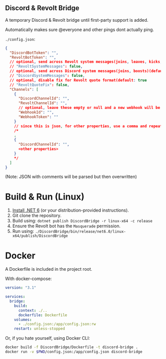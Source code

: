 ## Discord & Revolt Bridge
A temporary Discord & Revolt bridge until first-party support is added.

Automatically makes sure @everyone and other pings dont actually ping.

`./config.json`:
```json
{
  "DiscordBotToken": "",
  "RevoltBotToken": "",
  // optional, send across Revolt system messages(joins, leaves, kicks, bans, etc.)(default: true)
  // "RevoltSystemMessages": false,
  // optional, send across Discord system messages(joins, boosts)(default: true)
  // "DiscordSystemMessages": false,
  // optional, disable fix for Revolt quote format(default: true
  // "RevoltQuoteFix": false,
  "Channels": [
    {
      "DiscordChannelId": "",
      "RevoltChannelId": "",
      // optional, leave these empty or null and a new webhook will be created or reused automatically(Discord bot account must have the "Manage Webhooks" permission)
      "WebhookId": "",
      "WebhookToken": ""
    }
    // since this is json, for other properties, use a comma and repeat the object before like so:
    /*
    ,
    {
      "DiscordChannelId": "",
      <other properties>
    }
    */
  ]
}
```
(Note: JSON with comments will be parsed but then overwritten)

# Build & Run (Linux)

1. [Install .NET 6](https://docs.microsoft.com/en-us/dotnet/core/install/linux) (or your distribution-provided instructions).
2. Git clone the repository.
3. Build using: `dotnet publish DiscordBridge -r linux-x64 -c release`
4. Ensure the Revolt bot has the `Masquerade` permission.
5. Run using: `./DiscordBridge/bin/release/net6.0/linux-x64/publish/DiscordBridge`

# Docker

A Dockerfile is included in the project root.

With docker-compose:

```yml
version: "3.1"

services:
  bridge:
    build:
      context: ./..
      dockerfile: Dockerfile
    volumes:
      - ./config.json:/app/config.json:rw
    restart: unless-stopped
```

Or, if you hate yourself, using Docker CLI:

```bash
docker build -f DiscordBridge/Dockerfile -t discord-bridge .
docker run -v $PWD/config.json:/app/config.json discord-bridge
```
